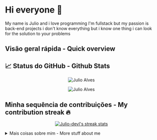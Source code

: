 # Hi everyone :wave:

My name is Julio and i love programming I'm fullstack but my passion is back-end projects i don't know everything but i know one thing i can look for the solution to your problems


## Visão geral rápida - Quick overview

## 📈 Status do GitHub - Github Stats

<p align="center"> <img src="https://github-readme-stats.vercel.app/api?username=Julio-devI&show_icons=true&count_private=true&theme=midnight-purple" alt="Julio Alves" />

<p align="center"> <img src="https://github-readme-stats.vercel.app/api/top-langs/?username=Julio-devI&layout=compact&theme=midnight-purple" alt="Julio Alves" />

## Minha sequência de contribuições - My contribution streak 🔥 

<p align="center">
  <a href="https://github.com/Julio-devI/github-readme-streak-stats">
    <img src="https://github-readme-streak-stats.herokuapp.com/?user=Julio-devI&theme=midnight-purple#version3" alt="Julio-devI's streak stats"/>
  </a>
</p>
<details>
<summary>
	Mais coisas sobre mim - More stuff about me
</summary>

## Minhas Habilidades - My skills 📜

- HTML
- CSS
- WordPress
- PHP | Laravel
- MySQL


## O que eu estou aprendendo - What I'm currently learning 📚

- node js
- javascript
- ajax
- bootstrap

</details>
